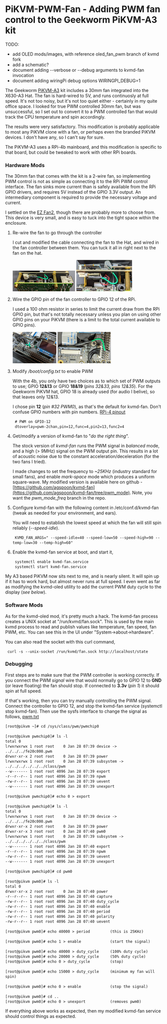 # PiKVM-PWM-Fan - Adding PWM fan control to the Geekworm PiKVM-A3 kit

TODO:
* add OLED mods/images, with reference oled_fan_pwm branch of kvmd fork
* add a schematic?
* document adding --verbose or --debug arguments to kvmd-fan invocation
* document adding wiringPi debug options WIRINGPI_DEBUG=1

The Geekworm [PiKVM-A3](https://geekworm.com/products/pikvm-a3) kit includes a 30mm fan integrated into the X630-A3 Hat. The fan is hard-wired to 5V, and runs continuosly at full speed. It's not too noisy, but it's not too quiet either - certainly in my quite office space. I looked for true PWM controlled 30mm fan, but was unsuccessful, so I set out to convert it to a PWM controlled fan that would track the CPU temperature and spin accordingly.

The results were very satisfactory. This modification is probably applicable to most any PiKVM clone with a fan, or perhaps even the branded PiKVM devices. I don't have any, so I can't say for sure.

The PiKVM-A3 uses a RPi-4b mainboard, and this modification is specific to that board, but could be tweaked to work with other RPi boards.

### Hardware Mods

The 30mm fan that comes with the kit is a 2-wire fan, so implementing PWM control is not as simple as connecting it to the RPi PWM control interface. The fan sinks more current than is safely available from the RPi GPIO drivers, and requires 5V instead of the GPIO 3.3V output. An intermediary component is required to provide the necessary voltage and current.

I settled on the [EZ Fan2](https://www.tindie.com/products/jeremycook/ez-fan2-tiny-raspberry-pi-fan-controller), though there are probably more to choose from. This device is very small, and is easy to tuck into the tight space within the enclosure.

1. Re-wire the fan to go through the controller

   I cut and modified the cable connecting the fan to the Hat, and wired in the fan controller between them.  You can tuck it all in right next to the fan on the hat.

   [![PWM Controller1](images/PWM_wires_1_thumb.png)](images/PWM_wires_1.png)   [![PWM Controller2](images/PWM_wires_2_thumb.png)](images/PWM_wires_2.png)


2. Wire the GPIO pin of the fan controller to GPIO 12 of the RPi.

   I used a 100 ohm resistor in series to limit the current draw from the RPi GPIO pin, but that's not totally necessary unless you plan on using other GPIO pins on your PiKVM (there is a limit to the total current available to GPIO pins).

   [![GPIO_wire](images/GPIO_wire_thumb.png)](images/GPIO_wire.png)   [![PWM Controller2](images/GPIO_resistor_thumb.png)](images/GPIO_resistor.png)

3. Modify */boot/config.txt* to enable PWM

    With the 4b, you only have two choices as to which set of PWM outputs to use; GPIO **12&13** or GPIO **18&19** (*pins 32&33, pins 12&35*). For the Geekworm PiKVM hat, GPIO 18 is already used (for audio I belive), so that leaves only 12&13.
   
   I chose pin **12** (*pin #32 PWM0*), as that's the default for kvmd-fan. Don't confuse GPIO numbers with pin numbers.  [RPi-4 pinout](https://www.electrorules.com/raspberry-pi-4-gpio-pnout)
   ```
    # PWM on GPIO-12
    dtoverlay=pwm-2chan,pin=12,func=4,pin2=13,func2=4
   ```
4. Get/modify a version of kvmd-fan to "*do the right thing*".
   
   The stock version of *kvmd-fan* runs the PWM signal in *balanced* mode, and a high (> 9MHz) signal on the PWM output pin. This results in a lot of acoustic noise due to the constant acceleration/deceleration (for the two fans I tried).
   
   I made changes to set the frequency to *~25KHz* (industry standard for small fans), and enable *mark-space* mode which produces a uniform square-wave. My modified version is available here on github - [https://github.com/agspoon/kvmd-fan](https://github.com/agspoon/kvmd-fan/tree/pwm_mode). Note, you want the *pwm_mode_freq* branch in the repo.

5. Configure kvmd-fan with the following content in /etc/conf.d/kvmd-fan (tweak as needed for your environment, and ears).
  
   You will need to establish the lowest speed at which the fan will still spin reliably (*--speed-idle*).
   ```
    KVMD_FAN_ARGS=" --speed-idle=40 --speed-low=50 --speed-high=90 --temp-low=30 --temp-high=60"
   ```
6. Enable the kvmd-fan service at boot, and start it,
   ```
    systemctl enable kvmd-fan.service
    systemctl start kvmd-fan.service
   ```
My A3 based PiKVM now sits next to me, and is nearly silent.  It will spin up if it has to work hard, but almost never runs at full speed.  I even went as far as modifying the kvmd-oled utility to add the current PWM duty cycle to the display (*see below*).

### Software Mods

As for the kvmd-oled mod, it's pretty much a hack.  The kvmd-fan process creates a UNIX socket at "/run/kvmd/fan.sock".  This is used by the main kvmd process to read and publish values like temperature, fan speed, fan PWM, etc.  You can see this in the UI under "System->about->hardware".

You can also read the socket with this curl command,
```
 curl -s --unix-socket /run/kvmd/fan.sock http://localhost/state
```

### Debugging

First steps are to make sure that the PWM controller is working correctly.  If you connect the PWM *signal* wire that would normally go to GPIO 12 to **GND** (or leave floating) the fan should stop.  If connected to **3.3v** (*pin 1*) it should spin at full speed.

If that's working, then you can try manually controlling the PWM signal.  Connect the controller to GPIO 12, and stop the kvmd-fan service (systemctl stop kvmd-fan).  Then use the sysfs interface to change the signal as follows, [pwm.txt](https://www.kernel.org/doc/Documentation/pwm.txt)

    [root@pikvm ~]# cd /sys/class/pwm/pwmchip0

    [root@pikvm pwmchip0]# ls -l
    total 0
    lrwxrwxrwx 1 root root    0 Jan 28 07:39 device -> ../../../fe20c000.pwm
    drwxr-xr-x 2 root root    0 Jan 28 07:39 power
    lrwxrwxrwx 1 root root    0 Jan 28 07:39 subsystem -> ../../../../../../class/pwm
    --w------- 1 root root 4096 Jan 28 07:39 export
    -r--r--r-- 1 root root 4096 Jan 28 07:39 npwm
    -rw-r--r-- 1 root root 4096 Jan 28 07:39 uevent
    --w------- 1 root root 4096 Jan 28 07:39 unexport

    [root@pikvm pwmchip0]# echo 0 > export 

    [root@pikvm pwmchip0]# ls -l
    total 0
    lrwxrwxrwx 1 root root    0 Jan 28 07:39 device -> ../../../fe20c000.pwm
    drwxr-xr-x 2 root root    0 Jan 28 07:39 power
    drwxr-xr-x 3 root root    0 Jan 28 07:40 pwm0
    lrwxrwxrwx 1 root root    0 Jan 28 07:39 subsystem -> ../../../../../../class/pwm
    --w------- 1 root root 4096 Jan 28 07:40 export
    -r--r--r-- 1 root root 4096 Jan 28 07:39 npwm
    -rw-r--r-- 1 root root 4096 Jan 28 07:39 uevent
    --w------- 1 root root 4096 Jan 28 07:39 unexport

    [root@pikvm pwmchip0]# cd pwm0

    [root@pikvm pwm0]# ls -l
    total 0
    drwxr-xr-x 2 root root    0 Jan 28 07:40 power
    -r--r--r-- 1 root root 4096 Jan 28 07:40 capture
    -rw-r--r-- 1 root root 4096 Jan 28 07:40 duty_cycle
    -rw-r--r-- 1 root root 4096 Jan 28 07:40 enable
    -rw-r--r-- 1 root root 4096 Jan 28 07:40 period
    -rw-r--r-- 1 root root 4096 Jan 28 07:40 polarity
    -rw-r--r-- 1 root root 4096 Jan 28 07:40 uevent

    [root@pikvm pwm0]# echo 40000 > period         (this is 25KHz)
    
    [root@pikvm pwm0]# echo 1 > enable             (start the signal)
    
    [root@pikvm pwm0]# echo 40000 > duty_cycle     (100% duty cycle)
    [root@pikvm pwm0]# echo 20000 > duty_cycle     (50% duty cycle)
    [root@pikvm pwm0]# echo 0 > duty_cycle         (stop)

    [root@pikvm pwm0]# echo 15000 > duty_cycle     (minimum my fan will spin)
    
    [root@pikvm pwm0]# echo 0 > enable             (stop the signal)
    
    [root@pikvm pwm0]# cd ..
    [root@pikvm pwm0]# echo 0 > unexport           (removes pwm0)

If everything above works as expected, then my modified kvmd-fan service should control things as expected.

